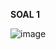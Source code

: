**SOAL 1**

![image](https://github.com/Yosia29/Learn_Phpmyadmin/assets/160198067/35658906-99a9-4f20-9fa3-a0165025ec26)
